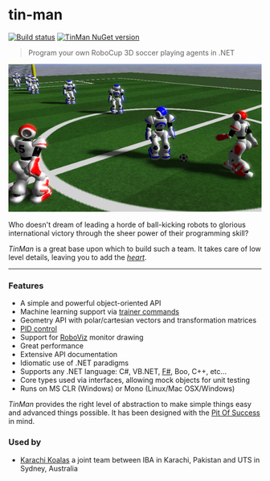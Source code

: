 # tin-man

[![Build status](https://ci.appveyor.com/api/projects/status/64jrna1i8ate0xb5?svg=true)](https://ci.appveyor.com/project/drewnoakes/tin-man) [![TinMan NuGet version](https://img.shields.io/nuget/v/TinMan.svg)](https://www.nuget.org/packages/TinMan/)

> Program your own RoboCup 3D soccer playing agents in .NET

![RoboViz Screenshot](https://raw.githubusercontent.com/drewnoakes/tin-man/master/Documentation/game-screenshot.png)

Who doesn't dream of leading a horde of ball-kicking robots to glorious international victory through the sheer power of their programming skill?

_TinMan_ is a great base upon which to build such a team.  It takes care of low level details, leaving you to add the [_heart_](http://www.youtube.com/watch?v=4SsykCXL6_4).

------

### Features

* A simple and powerful object-oriented API
* Machine learning support via [trainer commands](../../wiki/Wizard)
* Geometry API with polar/cartesian vectors and transformation matrices
* [PID control](../../wiki/PIDControl)
* Support for [RoboViz](../../wiki/RoboViz) monitor drawing
* Great performance
* Extensive API documentation
* Idiomatic use of .NET paradigms
* Supports any .NET language: C#, VB.NET, [F#](../../wiki/FSharp), Boo, C++, etc...
* Core types used via interfaces, allowing mock objects for unit testing
* Runs on MS CLR (Windows) or Mono (Linux/Mac OSX/Windows)

_TinMan_ provides the right level of abstraction to make simple things easy and advanced things possible.  It has been designed with the [Pit Of Success](http://blogs.msdn.com/b/brada/archive/2003/10/02/50420.aspx) in mind.

### Used by

* [Karachi Koalas](http://karachikoalas.org) a joint team between IBA in Karachi, Pakistan and UTS in Sydney, Australia
